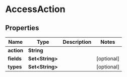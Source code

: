 

# AccessAction


## Properties

| Name | Type | Description | Notes |
|------------ | ------------- | ------------- | -------------|
|**action** | **String** |  |  |
|**fields** | **Set&lt;String&gt;** |  |  [optional] |
|**types** | **Set&lt;String&gt;** |  |  [optional] |



